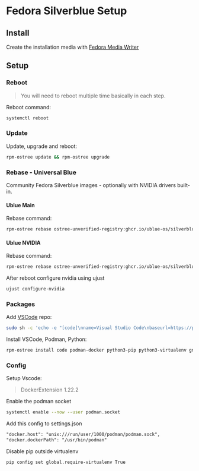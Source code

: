 # Fedora Silverblue Setup

## Install

Create the installation media with [Fedora Media Writer](https://fedoraproject.org/fr/workstation/download)

## Setup

### Reboot 
> You will need to reboot multiple time basically in each step.

Reboot command:
```bash
systemctl reboot
```

### Update
Update, upgrade and reboot:
```bash
rpm-ostree update && rpm-ostree upgrade
```

### Rebase - Universal Blue
Community Fedora Silverblue images - optionally with NVIDIA drivers built-in.

#### Ublue Main
Rebase command:
```bash
rpm-ostree rebase ostree-unverified-registry:ghcr.io/ublue-os/silverblue-main:latest
```

#### Ublue NVIDIA
Rebase command:
```bash
rpm-ostree rebase ostree-unverified-registry:ghcr.io/ublue-os/silverblue-nvidia:latest
```
After reboot configure nvidia using ujust
```bash
ujust configure-nvidia
```
### Packages

Add [VSCode](https://code.visualstudio.com/docs/setup/linux#_rhel-fedora-and-centos-based-distributions) repo:
```bash
sudo sh -c 'echo -e "[code]\nname=Visual Studio Code\nbaseurl=https://packages.microsoft.com/yumrepos/vscode\nenabled=1\ngpgcheck=1\ngpgkey=https://packages.microsoft.com/keys/microsoft.asc" > /etc/yum.repos.d/vscode.repo'
```

Install VSCode, Podman, Python:
```bash
rpm-ostree install code podman-docker python3-pip python3-virtualenv gnome-shell-extension-dash-to-dock
```

### Config

Setup Vscode:
> DockerExtension 1.22.2

Enable the podman socket
```bash
systemctl enable --now --user podman.socket
```

Add this config to settings.json
```txt
"docker.host": "unix:///run/user/1000/podman/podman.sock",
"docker.dockerPath": "/usr/bin/podman"
```

Disable pip outside virtualenv
```bash
pip config set global.require-virtualenv True
```





